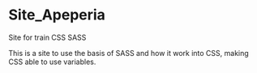 # Site_Apeperia
Site for train CSS SASS

This is a site to use the basis of SASS and how it work into CSS, making CSS able to use variables.
